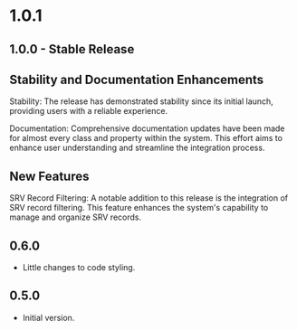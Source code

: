 # 1.0.1

## 1.0.0 - Stable Release

## Stability and Documentation Enhancements

Stability: The release has demonstrated stability since its initial launch, providing users with a reliable experience.

Documentation: Comprehensive documentation updates have been made for almost every class and property within the system. This effort aims to enhance user understanding and streamline the integration process.

## New Features

SRV Record Filtering: A notable addition to this release is the integration of SRV record filtering. This feature enhances the system's capability to manage and organize SRV records.

## 0.6.0

- Little changes to code styling.

## 0.5.0

- Initial version.
